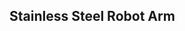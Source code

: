 <script defer src="./assets/block-infotable/infotable.js"></script>

Stainless Steel Robot Arm
-------------------------
